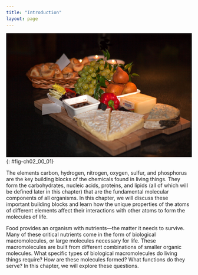 ```yaml
---
title: "Introduction"
layout: page
---
```



<?cnx.eoc class="summary" title="Sections Summary"?>

<?cnx.eoc class="art-exercise" title="Art Connections"?>

<?cnx.eoc class="multiple-choice" title="Multiple Choice"?>

<?cnx.eoc class="free-response" title="Free Response"?>

 ![Photo shows a variety of cheeses, fruits, and breads served on a tray.](../resources/Figure_02_00_01.jpg "Foods such as bread, fruit, and cheese are rich sources of biological macromolecules. (credit: modification of work by Bengt Nyman)"){: #fig-ch02_00_01}

The elements carbon, hydrogen, nitrogen, oxygen, sulfur, and phosphorus are the key building blocks of the chemicals found in living things. They form the carbohydrates, nucleic acids, proteins, and lipids (all of which will be defined later in this chapter) that are the fundamental molecular components of all organisms. In this chapter, we will discuss these important building blocks and learn how the unique properties of the atoms of different elements affect their interactions with other atoms to form the molecules of life.

Food provides an organism with nutrients—the matter it needs to survive. Many of these critical nutrients come in the form of biological macromolecules, or large molecules necessary for life. These macromolecules are built from different combinations of smaller organic molecules. What specific types of biological macromolecules do living things require? How are these molecules formed? What functions do they serve? In this chapter, we will explore these questions.


